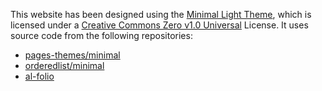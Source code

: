 This website has been designed using the [Minimal Light Theme](https://github.com/yaoyao-liu/yaoyao-liu.github.io), which is licensed under a [Creative Commons Zero v1.0 Universal](https://github.com/yaoyao-liu/minimal-light/blob/master/LICENSE) License. It uses source code from the following repositories:

- [pages-themes/minimal](https://github.com/pages-themes/minimal)
- [orderedlist/minimal](https://github.com/orderedlist/minimal)
- [al-folio](https://github.com/alshedivat/al-folio)
